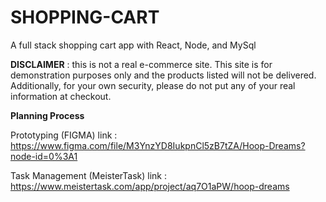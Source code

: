# SHOPPING-CART
A full stack shopping cart app with React, Node, and MySql

**DISCLAIMER** : this is not a real e-commerce site. This site is for demonstration purposes only and the products listed will not be delivered. Additionally, for your own security, please do not put any of your real information at checkout.


**Planning Process**


Prototyping (FIGMA) link : https://www.figma.com/file/M3YnzYD8IukpnCl5zB7tZA/Hoop-Dreams?node-id=0%3A1

Task Management (MeisterTask) link : https://www.meistertask.com/app/project/aq7O1aPW/hoop-dreams
